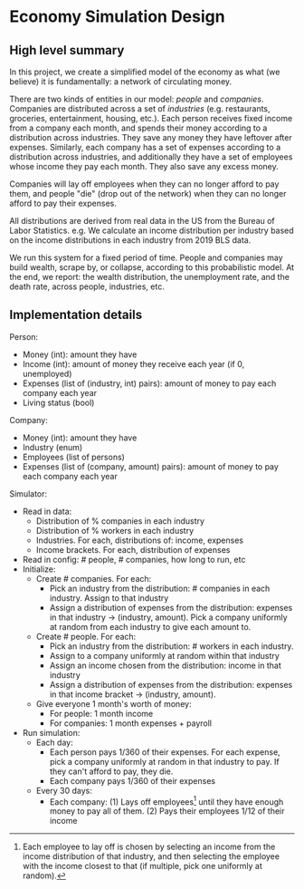 # Economy Simulation Design

## High level summary

In this project, we create a simplified model of the economy as what (we
believe) it is fundamentally: a network of circulating money.

There are two kinds of entities in our model: *people* and *companies*.
Companies are distributed across a set of *industries* (e.g. restaurants,
groceries, entertainment, housing, etc.). Each person receives fixed income from
a company each month, and spends their money according to a distribution across
industries. They save any money they have leftover after expenses. Similarly,
each company has a set of expenses according to a distribution across
industries, and additionally they have a set of employees whose income they pay
each month. They also save any excess money.

Companies will lay off employees when they can no longer afford to pay them, and
people "die" (drop out of the network) when they can no longer afford to pay
their expenses.

All distributions are derived from real data in the US from the Bureau of Labor
Statistics. e.g. We calculate an income distribution per industry based on
the income distributions in each industry from 2019 BLS data.

We run this system for a fixed period of time. People and companies may build
wealth, scrape by, or collapse, according to this probabilistic model. At the
end, we report: the wealth distribution, the unemployment rate, and the death
rate, across people, industries, etc.

## Implementation details

Person:

- Money (int): amount they have
- Income (int): amount of money they receive each year (if 0, unemployed)
- Expenses (list of (industry, int) pairs): amount of money to pay each company
  each year
- Living status (bool)

Company:

- Money (int): amount they have
- Industry (enum)
- Employees (list of persons)
- Expenses (list of (company, amount) pairs): amount of money to pay each
  company each year

Simulator:

- Read in data:
  - Distribution of % companies in each industry
  - Distribution of % workers in each industry
  - Industries. For each, distributions of: income, expenses
  - Income brackets. For each, distribution of expenses
- Read in config: # people, # companies, how long to run, etc
- Initialize:
  - Create # companies. For each:
    - Pick an industry from the distribution: # companies in each industry.
      Assign to that industry
    - Assign a distribution of expenses from the distribution: expenses in that
      industry -> (industry, amount). Pick a company uniformly at random from
      each industry to give each amount to.
  - Create # people. For each:
    - Pick an industry from the distribution: # workers in each industry.
    - Assign to a company uniformly at random within that industry
    - Assign an income chosen from the distribution: income in that industry
    - Assign a distribution of expenses from the distribution: expenses in that
      income bracket -> (industry, amount).
  - Give everyone 1 month's worth of money:
    - For people: 1 month income
    - For companies: 1 month expenses + payroll
- Run simulation:
  - Each day:
    - Each person pays 1/360 of their expenses. For each expense, pick a company
      uniformly at random in that industry to pay. If they can't afford to pay,
      they die.
    - Each company pays 1/360 of their expenses
  - Every 30 days:
    - Each company: (1) Lays off employees[^layoffs] until they have enough
      money to pay all of them. (2) Pays their employees 1/12 of their income

[^layoffs]: Each employee to lay off is chosen by selecting an income from the
income distribution of that industry, and then selecting the employee with the
income closest to that (if multiple, pick one uniformly at random).
